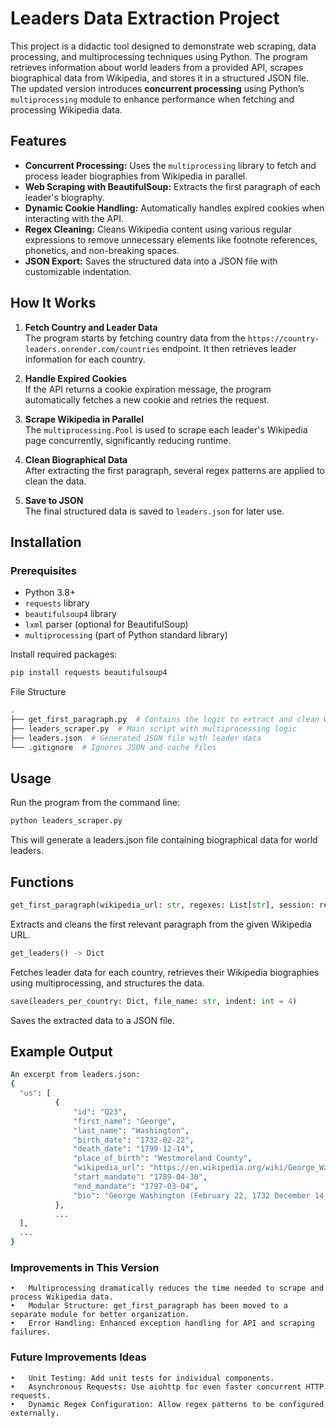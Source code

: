 # Leaders Data Extraction Project

This project is a didactic tool designed to demonstrate web scraping, data processing, and multiprocessing techniques using Python. The program retrieves information about world leaders from a provided API, scrapes biographical data from Wikipedia, and stores it in a structured JSON file. The updated version introduces **concurrent processing** using Python’s `multiprocessing` module to enhance performance when fetching and processing Wikipedia data.

## Features

- **Concurrent Processing:** Uses the `multiprocessing` library to fetch and process leader biographies from Wikipedia in parallel.
- **Web Scraping with BeautifulSoup:** Extracts the first paragraph of each leader's biography.
- **Dynamic Cookie Handling:** Automatically handles expired cookies when interacting with the API.
- **Regex Cleaning:** Cleans Wikipedia content using various regular expressions to remove unnecessary elements like footnote references, phonetics, and non-breaking spaces.
- **JSON Export:** Saves the structured data into a JSON file with customizable indentation.

## How It Works

1. **Fetch Country and Leader Data**  
   The program starts by fetching country data from the `https://country-leaders.onrender.com/countries` endpoint. It then retrieves leader information for each country.

2. **Handle Expired Cookies**  
   If the API returns a cookie expiration message, the program automatically fetches a new cookie and retries the request.

3. **Scrape Wikipedia in Parallel**  
   The `multiprocessing.Pool` is used to scrape each leader's Wikipedia page concurrently, significantly reducing runtime.

4. **Clean Biographical Data**  
   After extracting the first paragraph, several regex patterns are applied to clean the data.

5. **Save to JSON**  
   The final structured data is saved to `leaders.json` for later use.

## Installation

### Prerequisites

- Python 3.8+
- `requests` library
- `beautifulsoup4` library
- `lxml` parser (optional for BeautifulSoup)
- `multiprocessing` (part of Python standard library)

Install required packages:

```bash
pip install requests beautifulsoup4
```


File Structure
```bash
.
├── get_first_paragraph.py  # Contains the logic to extract and clean Wikipedia paragraphs
├── leaders_scraper.py  # Main script with multiprocessing logic
├── leaders.json  # Generated JSON file with leader data
└── .gitignore  # Ignores JSON and cache files
```

## Usage

Run the program from the command line:

```bash
python leaders_scraper.py
```

This will generate a leaders.json file containing biographical data for world leaders.

## Functions
```python
get_first_paragraph(wikipedia_url: str, regexes: List[str], session: requests.Session) -> str
```
Extracts and cleans the first relevant paragraph from the given Wikipedia URL.

```python
get_leaders() -> Dict
```

Fetches leader data for each country, retrieves their Wikipedia biographies using multiprocessing, and structures the data.

```python
save(leaders_per_country: Dict, file_name: str, indent: int = 4)
```
Saves the extracted data to a JSON file.

## Example Output

```bash
An excerpt from leaders.json:
{
  "us": [
          {
              "id": "Q23",
              "first_name": "George",
              "last_name": "Washington",
              "birth_date": "1732-02-22",
              "death_date": "1799-12-14",
              "place_of_birth": "Westmoreland County",
              "wikipedia_url": "https://en.wikipedia.org/wiki/George_Washington",
              "start_mandate": "1789-04-30",
              "end_mandate": "1797-03-04",
              "bio": "George Washington (February 22, 1732 December 14, 1799) was a Founding Father of the United States, military officer, and farmer who served as the first president of the United States from 1789 to 1797. Appointed by the Second Continental Congress as commander of the Continental Army in 1775, Washington led Patriot forces to victory in the American Revolutionary War and then served as president of the Constitutional Convention in 1787, which drafted the current Constitution of the United States. Washington has thus become commonly known as the Father of his Country."
          },
          ...
  ],
  ...
}
```
### Improvements in This Version

	•	Multiprocessing dramatically reduces the time needed to scrape and process Wikipedia data.
	•	Modular Structure: get_first_paragraph has been moved to a separate module for better organization.
	•	Error Handling: Enhanced exception handling for API and scraping failures.

### Future Improvements Ideas

	•	Unit Testing: Add unit tests for individual components.
	•	Asynchronous Requests: Use aiohttp for even faster concurrent HTTP requests.
	•	Dynamic Regex Configuration: Allow regex patterns to be configured externally.


